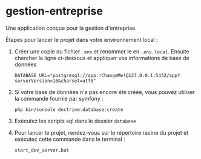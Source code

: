 # gestion-entreprise

Une application conçue pour la gestion d'entreprise.

Étapes pour lancer le projet dans votre environnement local :

1. Créer une copie du fichier `.env` et renommer le en `.env.local`. Ensuite chercher la ligne ci-dessous et appliquer vos informations de base de données
    ``` text
    DATABASE_URL="postgresql://app:!ChangeMe!@127.0.0.1:5432/app?serverVersion=16&charset=utf8"
    ```
   
2. Si votre base de données n'a pas encore été créée, vous pouvez utiliser la commande fournie par symfony :
    ``` text
    php bin/console doctrine:database:create
    ```
3. Exécutez les scripts sql dans le dossier `database` 

4. Pour lancer le projet, rendez-vous sur le répertoire racine du projet et exécutez cette commande dans le terminal :
    ``` text
    start_dev_server.bat
    ```
